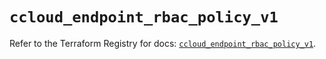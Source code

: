 # `ccloud_endpoint_rbac_policy_v1`

Refer to the Terraform Registry for docs: [`ccloud_endpoint_rbac_policy_v1`](https://registry.terraform.io/providers/sap-cloud-infrastructure/sci/2.2.1/docs/resources/ccloud_endpoint_rbac_policy_v1).
